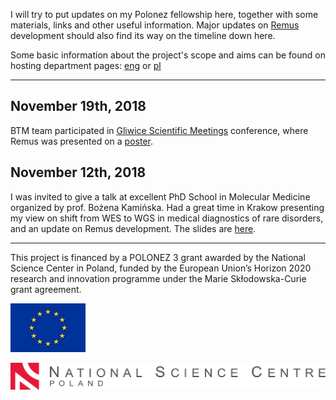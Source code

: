 
I will try to put updates on my Polonez fellowship here, together with some materials, links and other useful information.
Major updates on [Remus](https://github.com/seru71/Remus) development should also find its way on the timeline down here.

Some basic information about the project's scope and aims can be found on hosting department pages: [eng](https://biostat.umed.pl/polonez.php) or [pl](https://biostat.umed.pl/polonez.php)

----

## November 19th, 2018

BTM team participated in [Gliwice Scientific Meetings](http://gsn.io.gliwice.pl) conference, where Remus was presented on a [poster](materials/GSM18_poster.pdf).

## November 12th, 2018

I was invited to give a talk at excellent PhD School in Molecular Medicine organized by prof. Bożena Kamińska. 
Had a great time in Krakow presenting my view on shift from WES to WGS in medical diagnostics of rare disorders, and an update on Remus development.
The slides are [here](materials/SMM18_presentation.pdf).


---

This project is financed by a POLONEZ 3 grant awarded by the National Science Center in Poland, funded by the European Union’s Horizon 2020 research and innovation programme under the Marie Skłodowska-Curie grant agreement.

![eu_logo](img/eu_logo.jpg)

![ncn_logo](img/ncn_logo.png)

